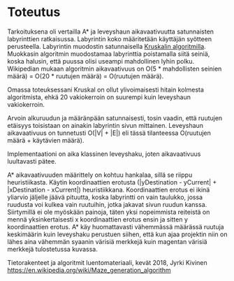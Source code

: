 # Toteutus

Tarkoituksena oli vertailla A* ja leveyshaun aikavaativuutta satunnaisten labyrinttien ratkaisussa. Labyrintin koko määritetään
käyttäjän syötteen perusteella. Labyrintin muodostin satunnaisella
[Kruskalin algoritmilla](https://en.wikipedia.org/wiki/Maze_generation_algorithm). Muokkasin algoritmin muodostamaa labyrinttia poistamalla siitä seiniä, koska halusin, että puussa olisi useampi mahdollinen lyhin polku. Wikipedian mukaan algoritmin 
aikavaativuus on O(5 * mahdollisten seinien määrä) = O(20 * ruutujen määrä) = O(ruutujen määrä).

Omassa toteuksessani Kruskal on ollut
ylivoimaisesti hitain kolmesta algoritmista, ehkä 20 vakiokerroin on suurempi kuin leveyshaun vakiokerroin.

Arvoin alkuruudun ja määränpään satunnaisesti, tosin vaadin, että ruutujen etäisyys toisistaan on ainakin labyrintin sivun mittainen. 
Leveyshaun aikavaativuus on tunnetusti O(|V| + |E|) eli tässä tilanteessa O(ruutujen määrä + käytävien määrä). 

Implementaationi on aika klassinen leveyshaku, joten aikavaativuus luultavasti pätee.

A* aikavaativuuden määrittely on kohtuu hankalaa, sillä se riippu heuristiikasta. Käytin koordinaattien erotusta 
(|yDestination - yCurrent| + |xDestination - xCurrent|)
heuristiikkana. Koordinaattien erotus ei ikinä yliarvio jäljelle jäävä pituutta, koska labyrintti on vain taulukko, jossa ruudusta voi kulkea vain ruutuihin, jotka jakavat sivun ruudun kanssa. Siirtymillä ei ole myöskään painoja, täten yksi nopeimmista reiteistä on mennä yksinkertaisesti x koordinaattien erotus ensin ja sitten y koordinaattien erotus. A* käy huomattavasti vähemmässä määrässä ruutuja keskimäärin kuin leveyshaku perustuen siihen, että kun ajaa projektin niin on lähes aina vähemmän syaanin värisiä merkkejä kuin magentan värisiä merkkejä tulostetussa kuvassa. 


Tietorakenteet ja algoritmit luentomateriaali, kevät 2018, Jyrki Kivinen
https://en.wikipedia.org/wiki/Maze_generation_algorithm

